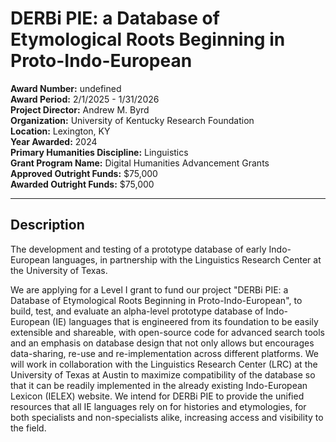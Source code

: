 
# DERBi PIE: a Database of Etymological Roots Beginning in Proto-Indo-European

**Award Number:** undefined  
**Award Period:** 2/1/2025 - 1/31/2026  
**Project Director:** Andrew M. Byrd  
**Organization:** University of Kentucky Research Foundation  
**Location:** Lexington, KY  
**Year Awarded:** 2024  
**Primary Humanities Discipline:** Linguistics  
**Grant Program Name:** Digital Humanities Advancement Grants  
**Approved Outright Funds:** $75,000  
**Awarded Outright Funds:** $75,000  

---

## Description

<p>The development and testing of a prototype database of early Indo-European languages, in partnership with the Linguistics Research Center at the University of Texas.</p>
<p>We are applying for a Level I grant to fund our project "DERBi PIE: a Database of Etymological Roots Beginning in Proto-Indo-European", to build, test, and evaluate an alpha-level prototype database of Indo-European (IE) languages that is engineered from its foundation to be easily extensible and shareable, with open-source code for advanced search tools and an emphasis on database design that not only allows but encourages data-sharing, re-use and re-implementation across different platforms. We will work in collaboration with the Linguistics Research Center (LRC) at the University of Texas at Austin to maximize compatibility of the database so that it can be readily implemented in the already existing Indo-European Lexicon (IELEX) website. We intend for DERBi PIE to provide the unified resources that all IE languages rely on for histories and etymologies, for both specialists and non-specialists alike, increasing access and visibility to the field.</p>
